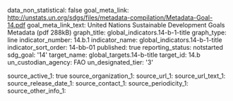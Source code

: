 data_non_statistical: false
goal_meta_link: http://unstats.un.org/sdgs/files/metadata-compilation/Metadata-Goal-14.pdf
goal_meta_link_text: United Nations Sustainable Development Goals Metadata (pdf 288kB)
graph_title: global_indicators.14-b-1-title
graph_type: line
indicator_number: 14.b.1
indicator_name: global_indicators.14-b-1-title
indicator_sort_order: 14-bb-01
published: true
reporting_status: notstarted
sdg_goal: '14'
target_name: global_targets.14-b-title
target_id: 14.b
un_custodian_agency: FAO
un_designated_tier: '3'

source_active_1: true
source_organization_1: 
source_url_1: 
source_url_text_1: 
source_release_date_1: 
source_contact_1: 
source_periodicity_1: 
source_other_info_1: 